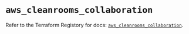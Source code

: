 # `aws_cleanrooms_collaboration`

Refer to the Terraform Registory for docs: [`aws_cleanrooms_collaboration`](https://registry.terraform.io/providers/hashicorp/aws/5.12.0/docs/resources/cleanrooms_collaboration).

